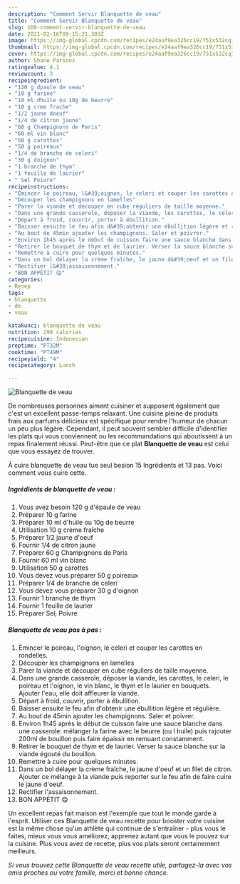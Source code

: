 ```yaml
---
description: "Comment Servir Blanquette de veau"
title: "Comment Servir Blanquette de veau"
slug: 108-comment-servir-blanquette-de-veau
date: 2021-02-16T09:15:21.303Z
image: https://img-global.cpcdn.com/recipes/e24aaf9ea326cc19/751x532cq70/blanquette-de-veau-photo-principale-de-la-recette.jpg
thumbnail: https://img-global.cpcdn.com/recipes/e24aaf9ea326cc19/751x532cq70/blanquette-de-veau-photo-principale-de-la-recette.jpg
cover: https://img-global.cpcdn.com/recipes/e24aaf9ea326cc19/751x532cq70/blanquette-de-veau-photo-principale-de-la-recette.jpg
author: Shane Parsons
ratingvalue: 4.1
reviewcount: 3
recipeingredient:
- "120 g dpaule de veau"
- "10 g farine"
- "10 ml dhuile ou 10g de beurre"
- "10 g crme frache"
- "1/2 jaune doeuf"
- "1/4 de citron jaune"
- "60 g Champignons de Paris"
- "60 ml vin blanc"
- "50 g carottes"
- "50 g poireaux"
- "1/4 de branche de celeri"
- "30 g doignon"
- "1 branche de thym"
- "1 feuille de laurier"
- " Sel Poivre"
recipeinstructions:
- "Émincer le poireau, l&#39;oignon, le celeri et couper les carottes en rondelles."
- "Découper les champignons en lamelles"
- "Parer la viande et découper en cube réguliers de taille moyenne."
- "Dans une grande casserole, déposer la viande, les carottes, le celeri, le poireau et l&#39;oignon, le vin blanc, le thym et le laurier en bouquets. Ajouter l&#39;eau, elle doit affleurer la viande."
- "Départ à froid, couvrir, porter à ébullition."
- "Baisser ensuite le feu afin d&#39;obtenir une ébullition légère et régulière."
- "Au bout de 45min ajouter les champignons. Saler et poivrer."
- "Environ 1h45 après le début de cuisson faire une sauce blanche dans une casserole: mélanger la farine avec le beurre (ou l huile) puis rajouter 200ml de bouillon puis faire épaissir en remuant constamment."
- "Retirer le bouquet de thym et de laurier. Verser la sauce blanche sur la viande égouté du bouillon."
- "Remettre à cuire pour quelques minutes."
- "Dans un bol délayer la crème fraîche, le jaune d&#39;oeuf et un filet de citron. Ajouter ce mélange à la viande puis reporter sur le feu afin de faire cuire le jaune d&#39;oeuf."
- "Rectifier l&#39;assaisonnement."
- "BON APPÉTIT 😋"
categories:
- Resep
tags:
- blanquette
- de
- veau

katakunci: blanquette de veau 
nutrition: 299 calories
recipecuisine: Indonesian
preptime: "PT32M"
cooktime: "PT49M"
recipeyield: "4"
recipecategory: Lunch

---
```



![Blanquette de veau](https://img-global.cpcdn.com/recipes/e24aaf9ea326cc19/751x532cq70/blanquette-de-veau-photo-principale-de-la-recette.jpg)

De nombreuses personnes aiment cuisiner et supposent également que c'est un excellent passe-temps relaxant. Une cuisine pleine de produits frais aux parfums délicieux est spécifique pour rendre l'humeur de chacun un peu plus légère. Cependant, il peut souvent sembler difficile d'identifier les plats qui vous conviennent ou les recommandations qui aboutissent à un repas finalement réussi. Peut-être que ce plat <strong> Blanquette de veau </strong> est celui que vous essayez de trouver.

<!--inarticleads1-->

À cuire blanquette de veau tue seul besion 15 Ingrédients et 13 pas. Voici comment vous cuire cette.

##### Ingrédients de blanquette de veau :

1. Vous avez besoin 120 g d&#39;épaule de veau
1. Préparer 10 g farine
1. Préparer 10 ml d&#39;huile ou 10g de beurre
1. Utilisation 10 g crème fraîche
1. Préparer 1/2 jaune d&#39;oeuf
1. Fournir 1/4 de citron jaune
1. Préparer 60 g Champignons de Paris
1. Fournir 60 ml vin blanc
1. Utilisation 50 g carottes
1. Vous devez vous préparer 50 g poireaux
1. Préparer 1/4 de branche de celeri
1. Vous devez vous préparer 30 g d&#39;oignon
1. Fournir 1 branche de thym
1. Fournir 1 feuille de laurier
1. Préparer  Sel, Poivre




<!--inarticleads2-->

##### Blanquette de veau pas à pas :

1. Émincer le poireau, l&#39;oignon, le celeri et couper les carottes en rondelles.
1. Découper les champignons en lamelles
1. Parer la viande et découper en cube réguliers de taille moyenne.
1. Dans une grande casserole, déposer la viande, les carottes, le celeri, le poireau et l&#39;oignon, le vin blanc, le thym et le laurier en bouquets. Ajouter l&#39;eau, elle doit affleurer la viande.
1. Départ à froid, couvrir, porter à ébullition.
1. Baisser ensuite le feu afin d&#39;obtenir une ébullition légère et régulière.
1. Au bout de 45min ajouter les champignons. Saler et poivrer.
1. Environ 1h45 après le début de cuisson faire une sauce blanche dans une casserole: mélanger la farine avec le beurre (ou l huile) puis rajouter 200ml de bouillon puis faire épaissir en remuant constamment.
1. Retirer le bouquet de thym et de laurier. Verser la sauce blanche sur la viande égouté du bouillon.
1. Remettre à cuire pour quelques minutes.
1. Dans un bol délayer la crème fraîche, le jaune d&#39;oeuf et un filet de citron. Ajouter ce mélange à la viande puis reporter sur le feu afin de faire cuire le jaune d&#39;oeuf.
1. Rectifier l&#39;assaisonnement.
1. BON APPÉTIT 😋




<!--inarticleads1-->

<p>
Un excellent repas fait maison est l'exemple que tout le monde garde à l'esprit. Utiliser ces Blanquette de veau recette pour booster votre cuisine est la même chose qu'un athlète qui continue de s'entraîner - plus vous le faites, mieux vous vous améliorez, apprenez autant que vous le pouvez sur la cuisine. Plus vous avez de recette, plus vos plats seront certainement meilleurs.
</p>

<p>
<i>Si vous trouvez cette Blanquette de veau recette utile, partagez-la avec vos amis proches ou votre famille, merci et bonne chance.</i>
</p>
